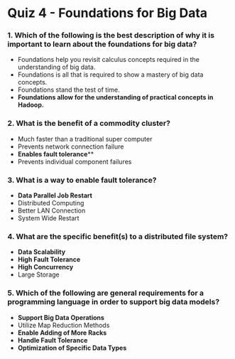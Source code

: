 # Quiz 4 - Foundations for Big Data

### 1. Which of the following is the best description of why it is important to learn about the foundations for big data?

- Foundations help you revisit calculus concepts required in the understanding of big data.
- Foundations is all that is required to show a mastery of big data concepts.
- Foundations stand the test of time.
- **Foundations allow for the understanding of practical concepts in Hadoop.**


### 2. What is the benefit of a commodity cluster?

- Much faster than a traditional super computer
- Prevents network connection failure
- **Enables fault tolerance****
- Prevents individual component failures

### 3. What is a way to enable fault tolerance?

- **Data Parallel Job Restart**
- Distributed Computing
- Better LAN Connection
- System Wide Restart

### 4. What are the specific benefit(s) to a distributed file system?

- **Data Scalability**
- **High Fault Tolerance**
- **High Concurrency**
- Large Storage


### 5. Which of the following are general requirements for a programming language in order to support big data models?

- **Support Big Data Operations**
- Utilize Map Reduction Methods
- **Enable Adding of More Racks**
- **Handle Fault Tolerance**
- **Optimization of Specific Data Types**
